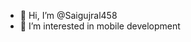 - 👋 Hi, I’m @Saigujral458
- 👀 I’m interested in mobile development

<!---
Saigujral458/Saigujral458 is a ✨ special ✨ repository because its `README.md` (this file) appears on your GitHub profile.
You can click the Preview link to take a look at your changes.
--->
